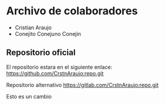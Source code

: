 # Archivo de colaboradores

- Cristian Araujo
- Conejito Conejuno Conejin

## Repositorio oficial

El repositorio estara en el siguiente enlace:
<https://github.com/CrstnAraujo:repo.git>

Repositorio alternativo
<https://gitlab.com/CrstnAraujo:repo.git>

Esto es un cambio